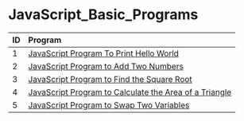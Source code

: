 # JavaScript_Basic_Programs
| ID |   Program     |
| :-------- | :------- | 
| 1      | [JavaScript Program To Print Hello World](https://github.com/Avinash-web3/JavaScript_Basic_Programs/blob/main/Programs/HelloWorld.js) |  
| 2     | [JavaScript Program to Add Two Numbers](https://github.com/Avinash-web3/JavaScript_Basic_Programs/blob/main/Programs/addation.py) |
| 3      | [JavaScript Program to Find the Square Root](https://github.com/Avinash-web3/JavaScript_Basic_Programs/blob/main/Programs/squareroot.js) |
| 4      | [JavaScript Program to Calculate the Area of a Triangle](https://github.com/Avinash-web3/JavaScript_Basic_Programs/blob/main/Programs/areaoftraingle.js) |
| 5      | [JavaScript Program to Swap Two Variables](https://github.com/Avinash-web3/JavaScript_Basic_Programs/blob/main/Programs/swaptwovariable.js) |
